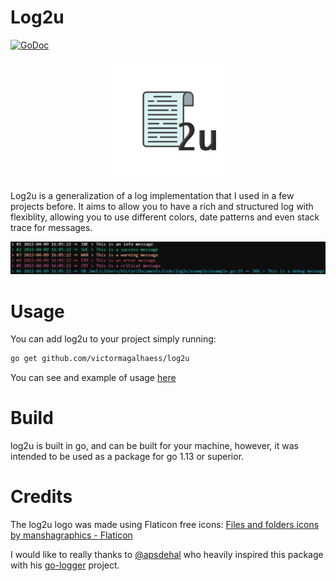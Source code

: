 # Log2u
[![GoDoc](https://godoc.org/github.com/victormagalhaess/log2u?status.svg)](http://godoc.org/github.com/victormagalhaess/log2u)
<p align="center">
  <img src="https://github.com/victormagalhaess/log2u/blob/main/public/log2u.png?raw=true" width="200" alt="Log2u Logo">
</p>

Log2u is a generalization of a log implementation that I used in a few projects before.
It aims to allow you to have a rich and structured log with flexiblity, allowing you to use different colors, date patterns
and even stack trace for messages.

<p align="center">
  <img src="https://github.com/victormagalhaess/log2u/blob/main/public/example.png?raw=true" alt="Log2u logs on terminal">
</p>

# Usage

You can add log2u to your project simply running:
```sh
go get github.com/victormagalhaess/log2u
```

You can see and example of usage [here](https://github.com/victormagalhaess/log2u/blob/main/example/example.go)

# Build

log2u is built in go, and can be built for your machine, however, it was intended to be used as a package for go 1.13 or superior.

# Credits

The log2u logo was made using Flaticon free icons:
<a href="https://www.flaticon.com/br/icones-gratis/arquivos-e-pastas" title="arquivos e pastas ícones">Files and folders icons by manshagraphics - Flaticon</a>

I would like to really thanks to [@apsdehal](github.com/apsdehal) who heavily inspired this package with his [go-logger](https://github.com/apsdehal/go-logge) project.

